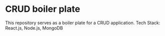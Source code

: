 # CRUD boiler plate

This repository serves as a boiler plate for a CRUD application.
Tech Stack: React.js, Node.js, MongoDB
